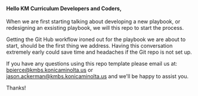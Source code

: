 <h4> Hello KM Curriculum Developers and Coders, </h4>

When we are first starting talking about developing a new playbook, or redesigning an exsisting playbook, we will this repo to start the process.

Getting the Git Hub workflow ironed out for the playbook we are about to start, should be the first thing we address. Having this conversation extremely early could save time and headaches if the Git repo is not set up.

If you have any questions using this repo template please email us at: bpierce@kmbs.konicaminolta.us or jason.ackerman@kmbs.konicaminolta.us and we'll be happy to assist you.

Thanks!
